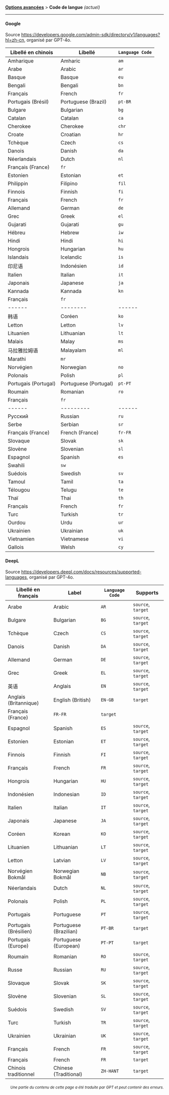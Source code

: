 [**Options avancées**](./introduction.md) > **Code de langue** _(actuel)_

---

#### Google

Source <https://developers.google.com/admin-sdk/directory/v1/languages?hl=zh-cn>, organisé par GPT-4o.

| Libellé en chinois | Libellé | `Language Code` |
| --- | --- | --- |
| Amharique | Amharic | `am` |
| Arabe | Arabic | `ar` |
| Basque | Basque | `eu` |
| Bengali | Bengali | `bn` |
| Français | French | `fr` |
| Portugais (Brésil) | Portuguese (Brazil) | `pt-BR` |
| Bulgare | Bulgarian | `bg` |
| Catalan | Catalan | `ca` |
| Cherokee | Cherokee | `chr` |
| Croate | Croatian | `hr` |
| Tchèque | Czech | `cs` |
| Danois | Danish | `da` |
| Néerlandais | Dutch | `nl` |
| Français (France) | `fr` |
| Estonien | Estonian | `et` |
| Philippin | Filipino | `fil` |
| Finnois | Finnish | `fi` |
| Français | French | `fr` |
| Allemand | German | `de` |
| Grec | Greek | `el` |
| Gujarati | Gujarati | `gu` |
| Hébreu | Hebrew | `iw` |
| Hindi | Hindi | `hi` |
| Hongrois | Hungarian | `hu` |
| Islandais | Icelandic | `is` |
| 印尼语 | Indonésien | `id` |
| Italien | Italian | `it` |
| Japonais | Japanese | `ja` |
| Kannada | Kannada | `kn` |
| Français | `fr` |
|------|--------|------|--------|----------|------|
| 韩语 | Coréen | `ko` |
| Letton | Letton | `lv` |
| Lituanien | Lithuanian | `lt` |
| Malais | Malay | `ms` |
| 马拉雅拉姆语 | Malayalam | `ml` |
| Marathi | `mr` |
| Norvégien | Norwegian | `no` |
| Polonais | Polish | `pl` |
| Portugais (Portugal) | Portuguese (Portugal) | `pt-PT` |
| Roumain | Romanian | `ro` |
| Français | `fr` |
|------|---------|------|---------|----------|------|
| Русский | Russian | `ru` | Français | French | `fr` |
| Serbe | Serbian | `sr` |
| Français (France) | French (France) | `fr-FR` |
| Slovaque | Slovak | `sk` |
| Slovène | Slovenian | `sl` |
| Espagnol | Spanish | `es` |
| Swahili | `sw` |
| Suédois | Swedish | `sv` |
| Tamoul | Tamil | `ta` |
| Télougou | Telugu | `te` |
| Thaï | Thai | `th` |
| Français | French | `fr` |
| Turc | Turkish | `tr` |
| Ourdou | Urdu | `ur` |
| Ukrainien | Ukrainian | `uk` |
| Vietnamien | Vietnamese | `vi` |
| Gallois | Welsh | `cy` |


#### DeepL
Source <https://developers.deepl.com/docs/resources/supported-languages>, organisé par GPT-4o.

| Libellé en français | Label | `Language Code` | Supports |
| --- | --- | --- | --- |
| Arabe | Arabic | `AR` | `source`, `target` |
| Bulgare | Bulgarian | `BG` | `source`, `target` |
| Tchèque | Czech | `CS` | `source`, `target` |
| Danois | Danish | `DA` | `source`, `target` |
| Allemand | German | `DE` | `source`, `target` |
| Grec | Greek | `EL` | `source`, `target` |
| 英语 | Anglais | `EN` | `source`, `target` |
| Anglais (Britannique) | English (British) | `EN-GB` | `target` |
| Français (France) | `FR-FR` | `target` |
| Espagnol | Spanish | `ES` | `source`, `target` |
| Estonien | Estonian | `ET` | `source`, `target` |
| Finnois | Finnish | `FI` | `source`, `target` |
| Français | French | `FR` | `source`, `target` |
| Hongrois | Hungarian | `HU` | `source`, `target` |
| Indonésien | Indonesian | `ID` | `source`, `target` |
| Italien | Italian | `IT` | `source`, `target` |
| Japonais | Japanese | `JA` | `source`, `target` |
| Coréen | Korean | `KO` | `source`, `target` |
| Lituanien | Lithuanian | `LT` | `source`, `target` |
| Letton | Latvian | `LV` | `source`, `target` |
| Norvégien Bokmål | Norwegian Bokmål | `NB` | `source`, `target` |
| Néerlandais | Dutch | `NL` | `source`, `target` |
| Polonais | Polish | `PL` | `source`, `target` |
| Portugais | Portuguese | `PT` | `source`, `target` |
| Portugais (Brésilien) | Portuguese (Brazilian) | `PT-BR` | `target` |
| Portugais (Europe) | Portuguese (European) | `PT-PT` | `target` |
| Roumain | Romanian | `RO` | `source`, `target` |
| Russe | Russian | `RU` | `source`, `target` |
| Slovaque | Slovak | `SK` | `source`, `target` |
| Slovène | Slovenian | `SL` | `source`, `target` |
| Suédois | Swedish | `SV` | `source`, `target` |
| Turc | Turkish | `TR` | `source`, `target` |
| Ukrainien | Ukrainian | `UK` | `source`, `target` |
| Français | French | `FR` | `source`, `target` |
| Français | French | `FR` | `target` |
| Chinois traditionnel | Chinese (Traditional) | `ZH-HANT` | `target` |

<div align="right"> 
<h6><small>Une partie du contenu de cette page a été traduite par GPT et peut contenir des erreurs.</small></h6>